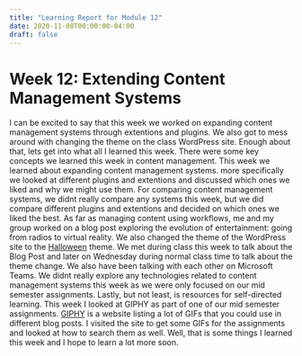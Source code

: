 ```yaml
---
title: "Learning Report for Module 12"
date: 2020-11-08T00:00:00-04:00
draft: false
---
```


Week 12: Extending Content Management Systems
==============================================
I can be excited to say that this week we worked on expanding content management systems through extentions and plugins. We also got to mess around with changing the theme on the class WordPress site. Enough about that, lets get into what all I learned this week. There were some key concepts we learned this week in content management. This week we learned about expanding content management systems. more specifically we looked at different plugins and extentions and discussed which ones we liked and why we might use them. For comparing content management systems, we didnt really compare any systems this week, but we did compare different plugins and extentions and decided on which ones we liked the best. As far as managing content using workflows, me and my group worked on a blog post exploring the evolution of entertainment: going from radios to virtual reality. We also changed the theme of the WordPress site to the [Halloween](https://wordpress.org/themes/halloween/ "Halloween") theme. We met during class this week to talk about the Blog Post and later on Wednesday during normal class time to talk about the theme change. We also have been talking with each other on Microsoft Teams. We didnt really explore any technologies related to content management systems this week as we were only focused on our mid semester assignments. Lastly, but not least, is resources for self-directed learning. This week I looked at GIPHY as part of one of our mid semester assignments. [GIPHY](https://giphy.com/ "GIPHY") is a website listing a lot of GIFs that you could use in different blog posts. I visited the site to get some GIFs for the assignments and looked at how to search them as well. Well, that is some things I learned this week and I hope to learn a lot more soon.
